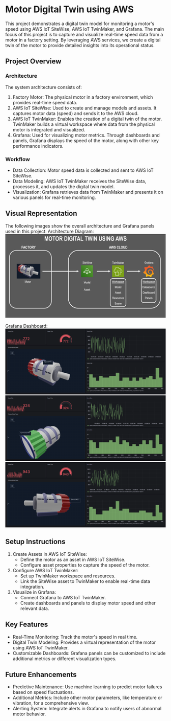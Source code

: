 # Motor Digital Twin using AWS
This project demonstrates a digital twin model for monitoring a motor's speed using AWS IoT SiteWise, AWS IoT TwinMaker, and Grafana. The main focus of this project is to capture and visualize real-time speed data from a motor in a factory setting. By leveraging AWS services, we create a digital twin of the motor to provide detailed insights into its operational status.

## Project Overview
### Architecture
The system architecture consists of:
1. Factory Motor: The physical motor in a factory environment, which provides real-time speed data.
2. AWS IoT SiteWise: Used to create and manage models and assets. It captures motor data (speed) and sends it to the AWS cloud.
3. AWS IoT TwinMaker: Enables the creation of a digital twin of the motor. TwinMaker builds a virtual workspace where data from the physical motor is integrated and visualized.
4. Grafana: Used for visualizing motor metrics. Through dashboards and panels, Grafana displays the speed of the motor, along with other key performance indicators.

### Workflow
- Data Collection: Motor speed data is collected and sent to AWS IoT SiteWise.
- Data Modeling: AWS IoT TwinMaker receives the SiteWise data, processes it, and updates the digital twin model.
- Visualization: Grafana retrieves data from TwinMaker and presents it on various panels for real-time monitoring.
## Visual Representation
The following images show the overall architecture and Grafana panels used in this project:
Architecture Diagram:
![](https://github.com/harshakalluri1403/Motor-Digital-Twin-Using-AWS/blob/54ca9557d3fe7a9693dec2dd068f77f63f7052ab/Screenshot%202024-11-03%20020128.png) 

Grafana Dashboard:
![](https://github.com/harshakalluri1403/Motor-Digital-Twin-Using-AWS/blob/54ca9557d3fe7a9693dec2dd068f77f63f7052ab/Screenshot%202024-11-03%20010927.png) 
![](https://github.com/harshakalluri1403/Motor-Digital-Twin-Using-AWS/blob/54ca9557d3fe7a9693dec2dd068f77f63f7052ab/Screenshot%202024-11-03%20010941.png) 
![](https://github.com/harshakalluri1403/Motor-Digital-Twin-Using-AWS/blob/54ca9557d3fe7a9693dec2dd068f77f63f7052ab/Screenshot%202024-11-03%20010959.png) 

## Setup Instructions
1. Create Assets in AWS IoT SiteWise:
   - Define the motor as an asset in AWS IoT SiteWise.
   - Configure asset properties to capture the speed of the motor.
2. Configure AWS IoT TwinMaker:
   - Set up TwinMaker workspace and resources.
   - Link the SiteWise asset to TwinMaker to enable real-time data integration.
3. Visualize in Grafana:
   - Connect Grafana to AWS IoT TwinMaker.
   - Create dashboards and panels to display motor speed and other relevant data.

## Key Features
- Real-Time Monitoring: Track the motor's speed in real time.
- Digital Twin Modeling: Provides a virtual representation of the motor using AWS IoT TwinMaker.
- Customizable Dashboards: Grafana panels can be customized to include additional metrics or different visualization types.
## Future Enhancements
- Predictive Maintenance: Use machine learning to predict motor failures based on speed fluctuations.
- Additional Metrics: Include other motor parameters, like temperature or vibration, for a comprehensive view.
- Alerting System: Integrate alerts in Grafana to notify users of abnormal motor behavior.
